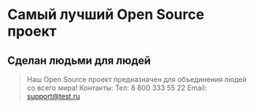 # Самый лучший Open Source проект

## Сделан людьми для людей

> Наш Open Source проект предназначен для объединения людей со всего мира!
Контакты:
Тел: 8 800 333 55 22
Email: support@test.ru
